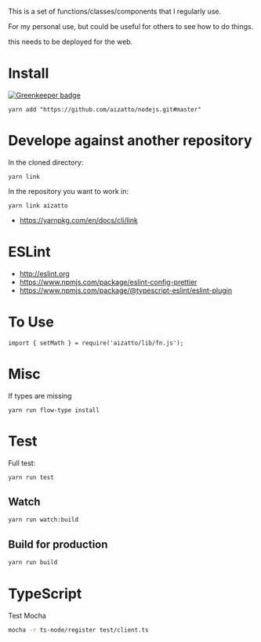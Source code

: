 This is a set of functions/classes/components that I regularly use.

For my personal use, but could be useful for others to see how to do things.

this needs to be deployed for the web.

# Install

[![Greenkeeper badge](https://badges.greenkeeper.io/aizatto/nodejs.svg)](https://greenkeeper.io/)

    yarn add "https://github.com/aizatto/nodejs.git#master"

# Develope against another repository

In the cloned directory:

    yarn link

In the repository you want to work in:

    yarn link aizatto

- https://yarnpkg.com/en/docs/cli/link

# ESLint

- http://eslint.org
- https://www.npmjs.com/package/eslint-config-prettier
- https://www.npmjs.com/package/@typescript-eslint/eslint-plugin

# To Use

    import { setMath } = require('aizatto/lib/fn.js');

# Misc

If types are missing

    yarn run flow-type install

# Test

Full test:

```sh
yarn run test
```

## Watch

```sh
yarn run watch:build
```

## Build for production

```sh
yarn run build
```

# TypeScript

Test Mocha

```sh
mocha -r ts-node/register test/client.ts
```

